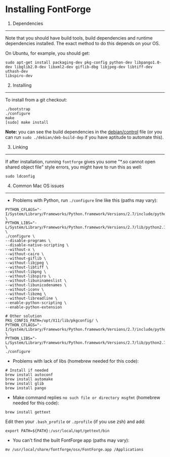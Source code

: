 Installing FontForge
====================

1. Dependencies
---------------

Note that you should have build tools, build dependencies
and runtime dependencies installed. The exact method to do this
depends on your OS.

On Ubuntu, for example, you should get:

```
sudo apt-get install packaging-dev pkg-config python-dev libpango1.0-dev libglib2.0-dev libxml2-dev giflib-dbg libjpeg-dev libtiff-dev uthash-dev
libspiro-dev
```

2. Installing
-------------

To install from a git checkout:

```
./bootstrap
./configure
make
[sudo] make install
```

**Note:** you can see the build dependencies in the
[debian/control](https://github.com/fontforge/fontforge/blob/master/debian/control)
file (or you can run `sudo ./debian/deb-build-dep` if you have aptitude to automate
this).

3. Linking
----------

If after installation, running `fontforge` gives you some
"*.so cannot open shared object file" style errors, you
might have to run this as well:

```
sudo ldconfig
```

4. Common Mac OS issues
----------

* Problems with Python, run ```./configure``` line like this (paths may vary):
```
PYTHON_CFLAGS="-I/System/Library/Frameworks/Python.framework/Versions/2.7/include/python2.7" \
PYTHON_LIBS="-L/System/Library/Frameworks/Python.framework/Versions/2.7/lib/python2.7/config" \
./configure \
--disable-programs \
--disable-native-scripting \
--without-x \
--without-cairo \
--without-giflib \
--without-libjpeg \
--without-libtiff \
--without-libpng \
--without-libspiro \
--without-libuninameslist \
--without-libunicodenames \
--without-iconv \
--without-libzmq \
--without-libreadline \
--enable-python-scripting \
--enable-python-extension

# Other solution
PKG_CONFIG_PATH=/opt/X11/lib/pkgconfig/ \
PYTHON_CFLAGS="-I/System/Library/Frameworks/Python.framework/Versions/2.7/include/python2.7" \
PYTHON_LIBS="-L/System/Library/Frameworks/Python.framework/Versions/2.7/lib/python2.7/config" \
./configure
```

* Problems with lack of libs (homebrew needed for this code):
```
# Install if needed
brew install autoconf
brew install automake
brew install glib
brew install pango
```

* Make command replies ```no such file or directory msgfmt``` (homebrew needed for this code):
```
brew install gettext
```

Edit then your ```.bash_profile``` or ```.zprofile``` (if you use zsh) and add:
```
export PATH=${PATH}:/usr/local/opt/gettext/bin
```

* You can't find the built FontForge app (paths may vary):
```
mv /usr/local/share/fontforge/osx/FontForge.app /Applications
```
